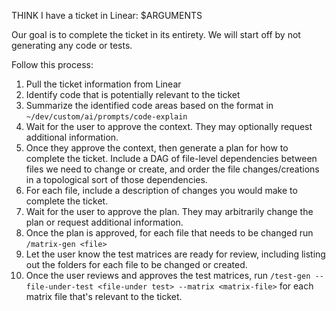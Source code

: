 THINK I have a ticket in Linear: $ARGUMENTS

Our goal is to complete the ticket in its entirety. We will start off by not
generating any code or tests.

Follow this process:
1. Pull the ticket information from Linear
2. Identify code that is potentially relevant to the ticket
3. Summarize the identified code areas based on the format in
   `~/dev/custom/ai/prompts/code-explain`
4. Wait for the user to approve the context. They may optionally request additional
   information.
5. Once they approve the context, then generate a plan for how to complete the
   ticket. Include a DAG of file-level dependencies between files we need to
   change or create, and order the file changes/creations in a topological sort of
   those dependencies.
6. For each file, include a description of changes you would make to complete the
   ticket.
7. Wait for the user to approve the plan. They may arbitrarily change the plan or
   request additional information.
8. Once the plan is approved, for each file that needs to be changed run
   `/matrix-gen <file>`
9. Let the user know the test matrices are ready for review, including listing out
   the folders for each file to be changed or created.
10. Once the user reviews and approves the test matrices, run
    `/test-gen --file-under-test <file-under test> --matrix <matrix-file>` for each
    matrix file that's relevant to the ticket.

